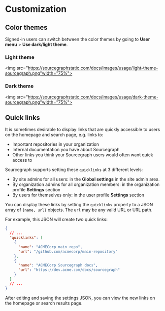 # Customization

## Color themes

Signed-in users can switch between the color themes by going to **User menu** > **Use dark/light theme**.

### Light theme

<img src="https://sourcegraphstatic.com/docs/images/usage/light-theme-sourcegraph.png"width="75%">

### Dark theme

<img src="https://sourcegraphstatic.com/docs/images/usage/dark-theme-sourcegraph.png"width="75%">

## Quick links

It is sometimes desirable to display links that are quickly accessible to users on the homepage and search page, e.g. links to:

- Important repositories in your organization
- Internal documentation you have about Sourcegraph
- Other links you think your Sourcegraph users would often want quick access to

Sourcegraph supports setting these `quicklinks` at 3 different levels:

- By site admins for all users: in the **Global settings** in the site admin area.
- By organization admins for all organization members: in the organization profile **Settings** section
- By users for themselves only: in the user profile **Settings** section

You can display these links by setting the `quicklinks` property to a JSON array of `{name, url}` objects. The `url` may be any valid URL or URL path.

For example, this JSON will create two quick links:

```json
{
  // ...
  "quicklinks": [
    {
      "name": "ACMECorp main repo",
      "url": "/github.com/acmecorp/main-repository"
    },
    {
      "name": "ACMECorp Sourcegraph docs",
      "url": "https://dev.acme.com/docs/sourcegraph"
    }
  ]
  // ...
}
```

After editing and saving the settings JSON, you can view the new links on the homepage or search results page.
